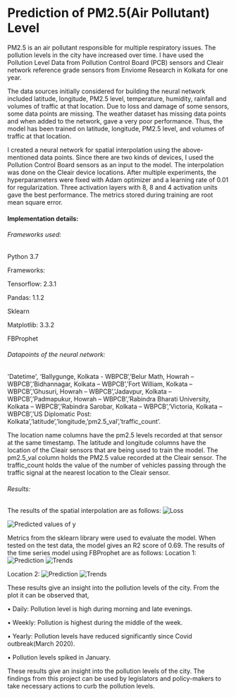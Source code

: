 # Prediction of PM2.5(Air Pollutant) Level
PM2.5 is an air pollutant responsible for multiple respiratory issues. The pollution levels in the city have increased over time. I have used the Pollution Level Data from Pollution Control Board (PCB) sensors and Cleair network reference grade sensors from Enviome Research in Kolkata for one year.

The data sources initially considered for building the neural network included latitude, longitude, PM2.5 level, temperature, humidity, rainfall and volumes of traffic at that location. Due to loss and damage of some sensors, some data points are missing. The weather dataset has missing data points and when added to the network, gave a very poor performance. Thus, the model has been trained on latitude, longitude, PM2.5 level, and volumes of traffic at that location.

I created a neural network for spatial interpolation using the above-mentioned data points. Since there are two kinds of devices, I used the Pollution Control Board sensors as an input to the model. The interpolation was done on the Cleair device locations. After multiple experiments, the hyperparameters were fixed with Adam optimizer and a learning rate of 0.01 for regularization. Three activation layers with 8, 8 and 4 activation units gave the best performance. The metrics stored during training are root mean square error.
 
#### Implementation details:

###### Frameworks used:
Python 3.7

Frameworks:

Tensorflow: 2.3.1

Pandas: 1.1.2

Sklearn

Matplotlib: 3.3.2

FBProphet

###### Datapoints of the neural network: 
'Datetime', ‘Ballygunge, Kolkata - WBPCB‘,’Belur Math, Howrah – WBPCB’,’Bidhannagar, Kolkata – WBPCB’,’Fort William, Kolkata – WBPCB’,’Ghusuri, Howrah – WBPCB’,’Jadavpur, Kolkata – WBPCB’,’Padmapukur, Howrah – WBPCB’,’Rabindra Bharati University, Kolkata – WBPCB’,’Rabindra Sarobar, Kolkata – WBPCB’,’Victoria, Kolkata – WBPCB’,’US Diplomatic Post: Kolkata’,’latitude’,’longitude,’pm2.5_val’,’traffic_count’.

The location name columns have the pm2.5 levels recorded at that sensor at the same timestamp. The latitude and longitude columns have the location of the Cleair sensors that are being used to train the model. The pm2.5_val column holds the PM2.5 value recorded at the Cleair sensor. The traffic_count holds the value of the number of vehicles passing through the traffic signal at the nearest location to the Cleair sensor.

###### Results:
The results of the spatial interpolation are as follows:
 ![Loss](results/spatial_interpolation_loss.png)
 
 ![Predicted values of y](results/spatial_interpolation_pred.png)
 
Metrics from the sklearn library were used to evaluate the model. When tested on the test data, the model gives an R2 score of 0.69.
The results of the time series model using FBProphet are as follows:
Location 1:
![Prediction](results/location1_1.png)
![Trends](results/location1_2.png)
 
Location 2:
![Prediction](results/location2_1.png)
![Trends](results/location2_2.png)

These results give an insight into the pollution levels of the city. From the plot it can be observed that,

•	Daily: Pollution level is high during morning and late evenings.

•	Weekly: Pollution is highest during the middle of the week.

•	Yearly: Pollution levels have reduced significantly since Covid outbreak(March 2020).

•	Pollution levels spiked in January.

These results give an insight into the pollution levels of the city. The findings from this project can be used by legislators and policy-makers to take necessary actions to curb the pollution levels.

